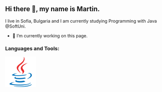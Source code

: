 ## Hi there 👋, my name is Martin.

I live in Sofia, Bulgaria and I am currently studying Programming with Java @SoftUni.

- 🔭 I’m currently working on this page. 

<h3 align="left">Languages and Tools:</h3>
<p align="left"> <a href="https://softuni.bg" target="_blank" rel="noreferrer"> <img src="https://raw.githubusercontent.com/devicons/devicon/master/icons/java/java-original.svg" alt="java" width="100" height="100"/> </a> </p>




